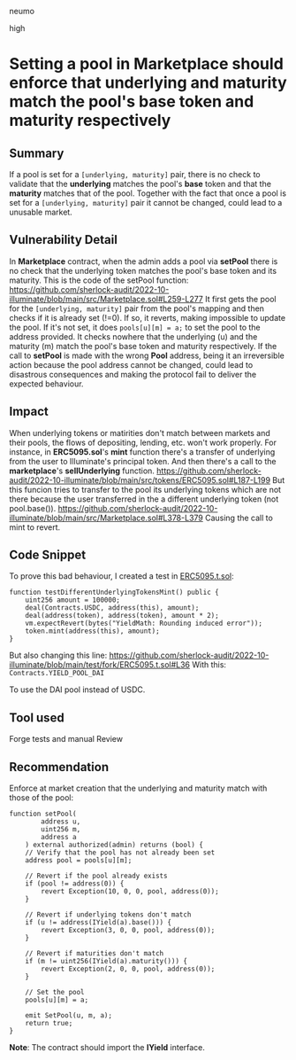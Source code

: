 neumo

high

# Setting a pool in Marketplace should enforce that underlying and maturity match the pool's base token and maturity respectively

## Summary
If a pool is set for a `[underlying, maturity]` pair, there is no check to validate that the **underlying** matches the pool's **base** token and that the **maturity** matches that of the pool. Together with the fact that once a pool is set for a `[underlying, maturity]` pair it cannot be changed, could lead to a unusable market.

## Vulnerability Detail
In **Marketplace** contract, when the admin adds a pool via **setPool** there is no check that the underlying token matches the pool's base token and its maturity.
This is the code of the setPool function:
https://github.com/sherlock-audit/2022-10-illuminate/blob/main/src/Marketplace.sol#L259-L277
It first gets the pool for the `[underlying, maturity]` pair from the pool's mapping and then checks if it is already set (!=0). If so, it reverts, making impossible to update the pool. If it's not set, it does `pools[u][m] = a;` to set the pool to the address provided. It checks nowhere that the underlying (u) and the maturity (m) match the pool's base token and maturity respectively. If the call to **setPool** is made with the wrong **Pool** address, being it an irreversible action because the pool address cannot be changed, could lead to disastrous consequences and making the protocol fail to deliver the expected behaviour.
## Impact
When underlying tokens or matirities don't match between markets and their pools, the flows of depositing, lending, etc. won't work properly.
For instance, in **ERC5095.sol**'s **mint** function there's a transfer of underlying from the user to Illuminate's principal token. And then there's a call to the **marketplace**'s **sellUnderlying** function.
https://github.com/sherlock-audit/2022-10-illuminate/blob/main/src/tokens/ERC5095.sol#L187-L199
But this funcion tries to transfer to the pool its underlying tokens which are not there because the user transferred in the a different underlying token (not pool.base()).
https://github.com/sherlock-audit/2022-10-illuminate/blob/main/src/Marketplace.sol#L378-L379
Causing the call to mint to revert.

## Code Snippet
To prove this bad behaviour, I created a test in [ERC5095.t.sol](https://github.com/sherlock-audit/2022-10-illuminate/blob/main/test/fork/ERC5095.t.sol):
```solidity
function testDifferentUnderlyingTokensMint() public {
	uint256 amount = 100000;
	deal(Contracts.USDC, address(this), amount);
	deal(address(token), address(token), amount * 2);
	vm.expectRevert(bytes("YieldMath: Rounding induced error"));
	token.mint(address(this), amount);
}
```
But also changing this line:
https://github.com/sherlock-audit/2022-10-illuminate/blob/main/test/fork/ERC5095.t.sol#L36
With this:
`Contracts.YIELD_POOL_DAI`


To use the DAI pool instead of USDC.
## Tool used

Forge tests and manual Review

## Recommendation
Enforce at market creation that the underlying and maturity match with those of the pool:
```solidity
function setPool(
        address u,
        uint256 m,
        address a
    ) external authorized(admin) returns (bool) {
	// Verify that the pool has not already been set
	address pool = pools[u][m];

	// Revert if the pool already exists
	if (pool != address(0)) {
		revert Exception(10, 0, 0, pool, address(0));
	}
	
	// Revert if underlying tokens don't match
	if (u != address(IYield(a).base())) {
		revert Exception(3, 0, 0, pool, address(0));
	}
	
	// Revert if maturities don't match
	if (m != uint256(IYield(a).maturity())) {
		revert Exception(2, 0, 0, pool, address(0));
	}

	// Set the pool
	pools[u][m] = a;

	emit SetPool(u, m, a);
	return true;
}
```
**Note**: The contract should import the **IYield** interface.